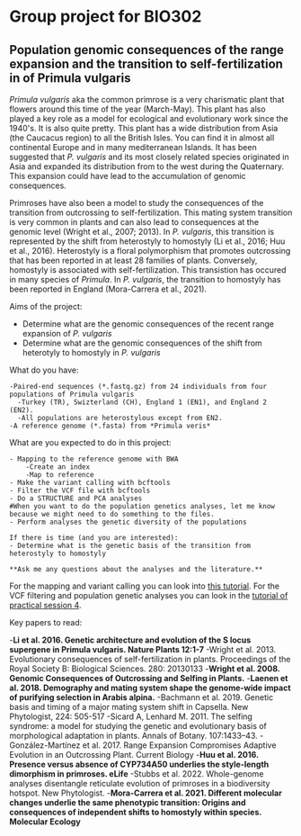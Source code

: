 # Group project for BIO302
## Population genomic consequences of the range expansion and the transition to self-fertilization in of Primula vulgaris

*Primula vulgaris* aka the common primrose is a very charismatic plant that flowers around this time of the year (March-May). This plant has also played 
a key role as a model for ecological and evolutionary work since the 1940's. It is also quite pretty. This plant has a wide distribution from Asia (the Caucacus region) to all the British Isles. You can find it in almost all continental Europe and in many mediterranean Islands. It has been suggested that *P. vulgaris* and its most closely related species originated in Asia and expanded its distribution from to the west during the Quaternary. This expansion could have lead to the accumulation of genomic consequences.

Primroses have also been a model to study the consequences of the transition from outcrossing to self-fertilization. This mating system transition
is very common in plants and can also lead to consequences at the genomic level (Wright et al., 2007; 2013). In *P. vulgaris*, this transition is represented by the shift from heterostyly to homostyly (Li et al., 2016; Huu et al., 2016). Heterostyly is a floral polymorphism that promotes outcrossing that has been reported in  at least 28 families of plants. Conversely, homostyly is associated with self-fertilization. This transistion has occured in many species of *Primula*. In *P. vulgaris*, the transition to homostyly has been reported in England (Mora-Carrera et al., 2021).

Aims of the project:
- Determine what are the genomic consequences of the recent range expansion of *P. vulgaris*
- Determine what are the genomic consequences of the shift from heterotyly to homostyly in *P. vulgaris*

What do you have:
```
-Paired-end sequences (*.fastq.gz) from 24 individuals from four populations of Primula vulgaris
  -Turkey (TR), Swizterland (CH), England 1 (EN1), and England 2 (EN2).
  -All populations are heterostylous except from EN2.
-A reference genome (*.fasta) from *Primula veris* 
```

What are you expected to do in this project:
```
- Mapping to the reference genome with BWA
	-Create an index
	-Map to reference
- Make the variant calling with bcftools
- Filter the VCF file with bcftools
- Do a STRUCTURE and PCA analyses
#When you want to do the population genetics analyses, let me know because we might need to do something to the files.
- Perform analyses the genetic diversity of the populations

If there is time (and you are interested):
- Determine what is the genetic basis of the transition from heterostyly to homostyly

**Ask me any questions about the analyses and the literature.**

```

For the mapping and variant calling you can look into [this tutorial]( https://github.com/EmilianoMora/BIO302_SPRING2023_PRACTICAL4/blob/main/instructions_group_project_popgene/mapping_variantcall.md). For the VCF filtering and population genetic analyses you can look in the [tutorial of practical session 4](https://github.com/EmilianoMora/BIO302_SPRING2023_PRACTICAL4/blob/main/Instructions_practical4.md).

Key papers to read:

-**Li et al. 2016. Genetic architecture and evolution of the S locus supergene in Primula vulgaris. Nature Plants 12:1-7**
-Wright et al. 2013. Evolutionary consequences of self-fertilization in plants. Proceedings of the Royal Society B: Biological Sciences. 280: 20130133
-**Wright et al. 2008. Genomic Consequences of Outcrossing and Selfing in Plants.**
-**Laenen et al. 2018. Demography and mating system shape the genome-wide impact of purifying selection in Arabis alpina.**
-Bachmann et al. 2019. Genetic basis and timing of a major mating system shift in Capsella. New Phytologist, 224: 505-517 
-Sicard A, Lenhard M. 2011. The selfing syndrome: a model for studying the genetic and evolutionary basis of morphological adaptation in plants. Annals of Botany. 107:1433–43.
-González-Martínez et al. 2017. Range Expansion Compromises Adaptive Evolution in an Outcrossing Plant. Current Biology
-**Huu et al. 2016. Presence versus absence of CYP734A50 underlies the style-length dimorphism in primroses. eLife**
-Stubbs et al. 2022. Whole-genome analyses disentangle reticulate evolution of primroses in a biodiversity hotspot. New Phytologist.
-**Mora-Carrera et al. 2021. Different molecular changes underlie the same phenotypic transition: Origins and consequences of independent shifts to homostyly within species. Molecular Ecology**
